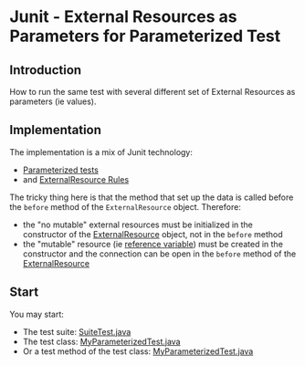 # Junit - External Resources as Parameters for Parameterized Test

## Introduction

How to run the same test with several different set of External Resources as parameters (ie values).


## Implementation

The implementation is a mix of Junit technology:

  * [Parameterized tests](https://github.com/junit-team/junit4/wiki/Parameterized-tests)
  * and [ExternalResource Rules](https://github.com/junit-team/junit4/wiki/Rules#externalresource-rules)
  
The tricky thing here is that the method that set up the data is called before the `before` method of the `ExternalResource` object.
Therefore:
   * the "no mutable" external resources must be initialized in the constructor of the [ExternalResource](MyExternalResourceRule.java) object, not in the `before` method
   * the "mutable" resource (ie [reference variable](http://gerardnico.com/wiki/language/java/reference)) must be created in the constructor and the connection can be open in the `before` method of the [ExternalResource](MyExternalResourceRule.java)

## Start

You may start:

  * The test suite: [SuiteTest.java](MySuiteTest.java)
  * The test class: [MyParameterizedTest.java](MyParameterizedTest.java)
  * Or a test method of the test class: [MyParameterizedTest.java](MyParameterizedTest.java)

